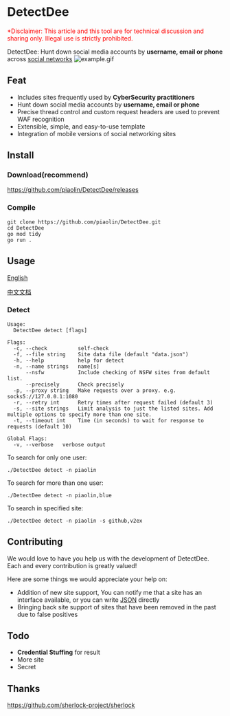 # DetectDee
<font color="red">*Disclaimer: This article and this tool are for technical discussion and sharing only. Illegal use is strictly prohibited.</font>

DetectDee: Hunt down social media accounts by **username, email or phone** across [social networks](site.md)
![example.gif](https://s2.loli.net/2023/04/30/FZ1QtKoGud4xVPW.gif)
## Feat
- Includes sites frequently used by **CyberSecurity practitioners**
- Hunt down social media accounts by **username, email or phone**
- Precise thread control and custom request headers are used to prevent WAF recognition
- Extensible, simple, and easy-to-use template
- Integration of mobile versions of social networking sites

## Install
### Download(recommend)
https://github.com/piaolin/DetectDee/releases
### Compile
```shell
git clone https://github.com/piaolin/DetectDee.git
cd DetectDee
go mod tidy
go run .
```
## Usage
[English](README.md)

[中文文档](README_ZH.md)
### Detect
```text
Usage:
  DetectDee detect [flags]

Flags:
  -c, --check          self-check
  -f, --file string    Site data file (default "data.json")
  -h, --help           help for detect
  -n, --name strings   name[s]
      --nsfw           Include checking of NSFW sites from default list.        
      --precisely      Check precisely
  -p, --proxy string   Make requests over a proxy. e.g. socks5://127.0.0.1:1080 
  -r, --retry int      Retry times after request failed (default 3)
  -s, --site strings   Limit analysis to just the listed sites. Add multiple options to specify more than one site.
  -t, --timeout int    Time (in seconds) to wait for response to requests (default 10)

Global Flags:
  -v, --verbose   verbose output

```

To search for only one user:
```shell
./DetectDee detect -n piaolin
```

To search for more than one user:
```shell
./DetectDee detect -n piaolin,blue
```

To search in specified site:
```shell
./DetectDee detect -n piaolin -s github,v2ex
```

## Contributing
We would love to have you help us with the development of DetectDee. Each and every contribution is greatly valued!

Here are some things we would appreciate your help on:

- Addition of new site support, You can notify me that a site has an interface available, or you can write [JSON](t.json) directly
- Bringing back site support of sites that have been removed in the past due to false positives

## Todo
- **Credential Stuffing** for result
- More site
- Secret

## Thanks
https://github.com/sherlock-project/sherlock